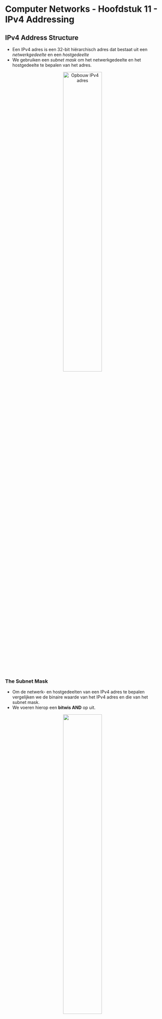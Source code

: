 # Computer Networks - Hoofdstuk 11 - IPv4 Addressing

## IPv4 Address Structure

- Een IPv4 adres is een 32-bit hiërarchisch adres dat bestaat uit een *netwerkgedeelte* en een *hostgedeelte*
- We gebruiken een *subnet mask* om het netwerkgedeelte en het hostgedeelte te bepalen van het adres.

<p align='center'><img src='src/opbouw_ipv4_adres.png' alt='Opbouw IPv4 adres' width='50%'></p>

### The Subnet Mask

- Om de netwerk- en hostgedeelten van een IPv4 adres te bepalen vergelijken we de binaire waarde van het IPv4 adres en die van het subnet mask.
- We voeren hierop een **bitwis AND** op uit.

<p align='center'><img src='src/bepalen_host_en_netwerk_ipv4.png' alt='' width='50%'></p>

### The Prefix Length

- Een prefix-lengte is een eenvoudigere manier om een subnet mask te identificeren.
- Deze prefix-lengte komt overeen met het aantal bits men op 1 een plaats voor het subnet mask.
- Meestal schrijven we deze in een "/"-notatie

<table>
<thead>
<th>Subnet Mask</th>
<th>32-bit Address</th>
<th>Prefix Length</th>
</thead>
<tbody>
<tr>
<td>

`255.0.0.0`

</td>
<td>

`11111111.00000000.00000000.00000000`

</td>
<td>/8</td>
</tr>
<tr>
<td>

`255.255.0.0`

</td>
<td>

`11111111.11111111.00000000.00000000`

</td>
<td>/16</td>
</tr>
<tr>
<td>

`255.255.255.0`

</td>
<td>

`11111111.11111111.11111111.00000000`

</td>
<td>/24</td>
</tr>
<tr>
<td>

`255.255.255.128`

</td>
<td>

`11111111.11111111.11111111.10000000`

</td>
<td>/25</td>
</tr>
<tr>
<td>

`255.255.255.192`

</td>
<td>

`11111111.11111111.11111111.11000000`

</td>
<td>/26</td>
</tr>
<tr>
<td>

`255.255.255.224`

</td>
<td>

`11111111.11111111.11111111.11100000`

</td>
<td>/27</td>
</tr>
<tr>
<td>

`255.255.255.240`

</td>
<td>

`11111111.11111111.11111111.11110000`

</td>
<td>/28</td>
</tr>
<tr>
<td>

`255.255.255.248`

</td>
<td>

`11111111.11111111.11111111.11111000`

</td>
<td>/29</td>
</tr>
<tr>
<td>

`255.255.255.252`

</td>
<td>

`11111111.11111111.11111111.11111100`

</td>
<td>/30</td>
</tr>
</tbody>
</table>

### Determining the Network: Logical AND

We gebruiken een logische EN operator om het netwerk-adres te bepalen.

We voeren deze operatie uit tussen het host IPv4 adres en het subnet mask.

<p align='center'><img src='src/bepalen_netwerk_adres.png' alt='' width='50%'></p>

### Network, Host, and Broadcast Addresses

Binnen elk netwerk zijn er drie type IP adressen:
- het netwerk adres
- het host adres
- het broadcast adres

<p align='center'><img src='src/types_ip_addresses.png' alt='Different types of IP addresses in a network' width='50%'></p>

## IPv4 Unicast, Broadcast and Multicast

> Bij **unicast** wordt er een pakket verstuurd naar één IP adres.

> Bij **broadcast** wordt een pakket  naar alle IP adressen verstuurd

> Bij **multicast** wordt een pakker naar een multicast groep verstuurd.

## Types of IPv4 Address

Zoals beschreven in RFC 1918, zijn publieke IPv4 adressen globaal geroute tussen de verschillende ISP (Internet Service Providers)

- Private IP adressen zijn veel voorkomende blokken IP adressen die vaak door organisaties gebruikt worden om IPv4 adressen te assigneren aan interne hosts.

- Private IPv4 adressen zijn niet uniek en kunnen intern binnen elk netwerk gebruikt worden.

- Private IPv4 adressen kunnen niet publiek geroute worden.

<table>
    <thead>
        <th>Network Address and Prefix</th>
        <th>RFC 1918 Private Address Range</th>
    </thead>
    <tbody>
        <tr>
            <td>10.0.0.0/8</td>
            <td>10.0.0.0 - 10.255.255.255</td>
        </tr>
        <tr>
            <td>172.16.0.0/12</td>
            <td>172.16.0.0 - 172.31.255.255</td>
        </tr>
        <tr>
            <td>192.168.0.0/16</td>
            <td>192.168.255.255</td>
        </tr>
    </tbody>
</table>


### Routing to the Internet

- **Network Address Translation (NAT)** vertaald private IPv4 addressen naar Public IPv4 addressen

- NAT is typische ingeschakeld op de randrouter die de verbinding met het internet maakt.

### Special Use IPv4 Addresses

#### Loopback addresses

`127.0.0.0/8` (`127.0.0.1` tot `127.255.255.254`)

- Vaak wordt er verwezen naar een loopback adres door `127.0.0.1` (localhost)
- Wordt gebruikt op een host om te testen of TCP/IP operationeel is

#### Link-Local addresses

`169.254.0.0/16` (`169.254.0.1` tot `169.254.255.254`)

- Beter bekend als **Automatic Private IP Addressing (APIPA)** adressen of **self-assigned** adressen
- Gebruikt door Windows DHCP clients om zelf IP adressen in te stellen wanneer er geen DHCP servers beschikbaar zijn.

### Legacy Classful Addressing

RFC 790 (1981) heeft de IPv4 addressen toegewezen in volgende klassen:

- Class A: `0.0.0.0/8` tot `127.0.0.0/8`
- Class B: `128.0.0.0/8` tot `191.255.0.0./16`
- Class C: `192.0.0.0/24` tot `223.255.255.0/24`
- Class D: `224.0.0.0` tot `239.0.0.0`
- Class E: `240.0.0.0` tot `255.0.0.0`

Het grote nadeel van klassevol te adresseren is dat verschillende IPv4 adressen verloren gaan.

>[!important]
>Als antwoord op de nadelen van klassevol addresssen werd deze vervangen met klasseloos addresseren, waarbij men geen rekening meer hield met de regels van de klasse A, B en C.

### Assignment of IP Addresses

- Het **Internet Assigned Numbers Authority (IANA)** beheerd en wijst de blokken IPv4 en IPv6 adressen toe aan vijf **Regional Internet Registries (RIR's)**

- RIR's zijn verantwoordelijk voor het toewijzen van IP adressen aan ISP's, die op hun beurt verantwoordelijk zijn voor het doorgeven van kleinere blokken IP adressen aan organisaties of kleinere ISP's.

## Network Segmentation

### Broadcast Domains and Segmentation

- Verschillende protocollen gebruiken broadcast of multicast (bv. ARP gebruikt boradcast om andere toestellen te localiseren, hosts versturen DHCP discover broadcast om een DHCP server terug te vinden.)
- Switches propageren uitzendingen naar alle interfaces behalve de interface waarop ze ontvangen werden

>[!important]
>Het enige toestel dat een broadcast kan stopzetten is een router

- Routers verspreiden geen broadcasts
- Elke router interface verbind met een broadcast domein. (broadcasts worden enkel verspreid binnen dat domein)

### Problems with Large Broadcast Domains

- Hosts kunnen binnen een groot broadcast domein onnodige broadcasts genereren en zo een negatieve impact hebben op het netwerk.
- De oplossing om de grootte van het netwerk in te perken en zo kleiner broadcast domeinen aan te maken noemen we **subnetting**.

### Reasons for Segmenting Networks

- Subnetten kan het totale netwerkverkeer verminderen en verbeterd de performantie van het netwerk.
- Het kan gebruikt worden om security policies te implementeren tussen de verschillende subnetten
- Subnetten verminderd het aantal toestellen die geïmpacteerd zijn door onnodig broadcast verkeer
- Subnetten worden ondere andere gebruikt voor:

<table>
<tr>
<td>Location</td>
<td>Group of Function</td>
<td>Device Type</td>
</tr>
<tr>
<td>

<br>
<p align='center'><img src='src/subnetten_location.png' alt='' width='100%'></p>


</td>
<td

<br>
<p align='center'><img src='src/subnetten_function.png' alt='' width='100%'></p>


></td>
<td>

<br>
<p align='center'><img src='src/subnetten_device_type.png' alt='' width='100%'></p>


</td>
</tr>
</table>

## Subnet an IPv4 Network

### Subnet on an Octet Boundary

- Netwerken worden meestal gesubnet op de octetgrens van /8, /16 en /24
- Merk op: het gebruik van langere prefix lengten betekend minder aantal hosts per subnet.

<table>
<thead>
<th>Prefix Length</th>
<th>Subnet Mask</th>
<th>Subnet Mask in Binary (n = network, h = host)</th>
<th># of hosts</th>
</thead>
<tbody>
<tr>
<td>/8</td>
<td>

`255.0.0.0`

</td>
<td>

`nnnnnnnn.hhhhhhhh.hhhhhhhh.hhhhhhhh`
`11111111.00000000.00000000.00000000`

</td>
<td>16 777 214</td>
</tr>
<tr>
<td>/16</td>
<td>

`255.255.0.0`

</td>
<td>

`nnnnnnnn.nnnnnnnn.hhhhhhhh.hhhhhhhh`
`11111111.11111111.00000000.00000000`

</td>
<td>65 534</td>
</tr>
<tr>
<td>/24</td>
<td>

`255.255.255.0`

</td>
<td>

`nnnnnnnn.nnnnnnnn.nnnnnnnn.hhhhhhhh`
`11111111.11111111.11111111.00000000`

</td>
<td>254</td>
</tr>
</tbody>
</table>

#### Subnetting voorbeelden

<p align='center'><img src='src/subnetting_example.png' alt='Voorbeeld Subnetting' width='75%'></p>

We kunnen duidelijk zien dat in het tweeded voorbeeld er meer subnetten aanwezig zijn elk met een minder aantal hosts in het netwerk.

### Subnet within an Octet Boundary

<p align='center'><img src='src/subnetting_within_octet_boundary.png' alt='Subnetting within an octet Boundary' width='75%'></p>

## Subnet a Slash 16 and a Slash 8 Prefix

Onderstaande tabel toont alle mogelijkheden bij het subnetten van een /16 Prefix

<p align='center'><img src='src/subnetting_slash_16.png' alt='Subnetting a /16' width='75%'></p>

### Create 100 Subnets with a Slash 16 prefix

Een subnet kunnen we maken door bits te lenen uit het IP adres.

In onderstaand voorbeeld tonen we hoe we een netwerk met /16 kunnen verdelen in verschillende subnets. We kunnen tot 14 bits lenen. 

<p align='center'><img src='src/subnetting_slash_16_100_subnets.png' alt='' width='50%'></p>

Om te voldoen aan de vereisten (100 subnets) doen we de volgende berekening:

$$ \text{Nodig aantal bits } = {2^x} \text { waar het resultaat > of = nodig aantal bits} $$

## Subnet to Meet Requirements

### Subnet Private versus Public IPv4 Address Space

Bedrijven zullen meestal het volgende hebben:
- **Intranet**: een bedrijfs intern netwerk, meestaal door gebruik te maken van private IPv4 adressen
- **DMZ (Demilitarized Zone)**: De servers van een bedrijf die op het internet gericht zijn. Toestellen in de DMZ gebruiken publieke IPv4 adressen.
- Een bedrijf kan 10.0.0.0/8 gebruiken en subnetten naar /16 of /24

### Minimize Unused Host IPv4 Addresses and Maximise Subnets

Er zijn twee zaken waarmee we moeten rekening houden wanneer we subnetten:
- Het **aantal host adressen** die nodig zijn voor het netwerk
- Het **aantal individuele subnets** die nodig zijn

<p align='center'><img src='src/subnetting_requirements.png' alt='Subnetting requirements' width='50%'></p>

## VLSM

### IPv4 Address Conservation

Stel de volgende infrastructuur voor: 7 subnets zijn nodig (4 LAN's en 3 WAN's) en het grootst aantal host is in gebouw D met 28 hosts.

<p align='center'><img src='src/vlsm_example.png' alt='' width='75%'></p>

Hier zo een /27 mask 8 subnetten voorzien van 30 hosts en dus de infrastructuur ondersteunen. Echter hebben de point-to-point WAN links maar 2 adressen nodig en verliezen we daarom 28 adressen, voor een totaal van 84 ongebruikte adressen.

> Een traditioneel subnetting schema toepassen op deze infrastructuur is niet efficiënt

**VLSM** werd ontwikkeld om het verliezen van IP adressen tegen te gaan door het subnetten van een subnet mogelijk te maken.

Wanner we gebruik maken van VLSM, beginnen we best steeds met het voldoen aan de hostvereisten van het grootste subnet. Hierna subnetten we verder tot we voldoen aan de vereisten van het kleinste subnet.

<p align='center'><img src='src/vlsm_example_with_vlsm.png' alt='' width='75%'></p>

## Structured Design

### IPv4 Network Address Planning

IP netwerkplanning is nodig om een schaalbaar oplossing te voorzien voor een bedrijfsnetwerk.

- Om een IPv4 netwerk adresserings-schema te ontwikkelen moeten we volgende zaken weten:
    - hoeveel subnets zijn nodig
    - hoeveel hosts heeft een specifiek subnet nodig
    - welke tostellen maken onderdeel van een subnet
    - welke delen van het netwerk maken gebruik van private IP-adressen
    - welke delen van het netwerk maken gebruik van public IP-adressen

Onderzoek de netwerkbehoeften van een organisatie en hoe de subnetten gestructureerd moeten zijn.
- Voer een netwerkvereisten studie uit door te kijken naar het volledige netwerk en te bepalen hoe elk deel opgesplits wordt.
- Bepaal hoeveel subnetten nodig zijn en hoeveel hosts elk van deze subnetten zal hebben
- Bepaal de DHCP adress pools en de Laag 2 VLAN pools

### Device Address Assignement

Binnen een netwerk zijn er verschillende type toestellen die adressen nodig hebben:
- **End user clients**: De meeste maken gebruik van DHCP om fouten te beperken en de netwerkteams te ontlasten. IPv6 clients kunnen hun adres krijgen door gebruik te maken van DHCPv6 of SLAAC
- **Servers and peripherals**: Deze zouden best een voorspelbaar statisch IP adres hebben
- **Servers that are accessible from the internet**: Servers moeten een public IPv4 adres hebben, meestal toegankelijk door NAT.
- **Intermediary devices**: Toestellen worden adressen toegewezen voor netwerkbeheer, monitoring en beveiliging.
- **Gateway**: Routers en firewall toestellen zijn gateways voor de hosts in dat netwerk.

> Wanneer je een IP adresserings schema ontwikkeld is het best practise om een verschillende patronen te hebben voor hoe je verschillende toestellen een adres geeft.

